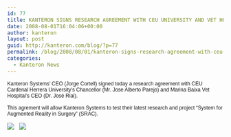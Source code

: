 ```yaml
---
id: 77
title: KANTERON SIGNS RESEARCH AGREEMENT WITH CEU UNIVERSITY AND VET HOSPITAL
date: 2008-08-01T16:04:06+00:00
author: kanteron
layout: post
guid: http://kanteron.com/blog/?p=77
permalink: /blog/2008/08/01/kanteron-signs-research-agreement-with-ceu-university-and-vet-hospital/
categories:
  - Kanteron News
---
```

<p style="font: normal normal normal 12px/normal Helvetica;margin: 0px">
  Kanteron Systems’ CEO (Jorge Cortell) signed today a research agreement with CEU Cardenal Herrera University’s Chancellor (Mr. Jose Alberto Parejo) and Marina Baixa Vet Hospital’s CEO (Dr. José Rial).
</p>

<p style="font: normal normal normal 12px/normal Helvetica;margin: 0px">
  &nbsp;
</p>

<p style="font: normal normal normal 12px/normal Helvetica;margin: 0px">
  This agrement will allow Kanteron Systems to test their latest research and project “System for Augmented Reality in Surgery” (SRAC).
</p>

<p style="font: normal normal normal 12px/normal Helvetica;margin: 0px">
  &nbsp;
</p>

<p style="font: normal normal normal 12px/normal Helvetica;margin: 0px">
  <span style="font-family: Times, 'Times New Roman', Times, serif;font-size: medium" class="Apple-style-span"><img src="http://www.uch.ceu.es/principal/imagenes/logoceu75uch.gif" />   <img src="http://www.vetermed.com/imag/general/clinica1.jpg" /><span style="font-family: Helvetica, 'Times New Roman', Times, serif;font-size: 12px" class="Apple-style-span"> </span></span>
</p>

<p style="font: normal normal normal 12px/normal Helvetica;margin: 0px">
  <span style="font-family: Times, 'Times New Roman', Times, serif;font-size: medium" class="Apple-style-span"></span>
</p>